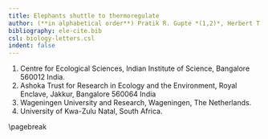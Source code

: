 ```yaml
---
title: Elephants shuttle to thermoregulate
author: (**in alphabetical order**) Pratik R. Gupte *(1,2)*, Herbert T. Prins *(3)*, Rob Slotow *(4)*, Maria Thaker *(1)*, Abi T. Vanak *(2)* **et al**
bibliography: ele-cite.bib
csl: biology-letters.csl
indent: false
---
```


1. Centre for Ecological Sciences, Indian Institute of Science, Bangalore 560012 India.
2. Ashoka Trust for Research in Ecology and the Environment, Royal Enclave, Jakkur, Bangalore 560064 India
3. Wageningen University and Research, Wageningen, The Netherlands.
4. University of Kwa-Zulu Natal, South Africa.

\pagebreak
